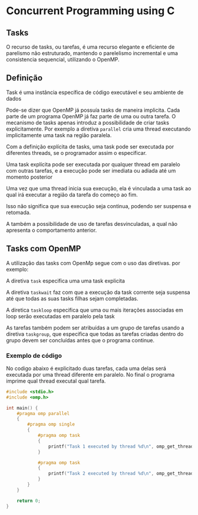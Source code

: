 # Concurrent Programming using C

## Tasks

O recurso de tasks, ou tarefas, é uma recurso elegante e eficiente de parelismo não estruturado, mantendo o parelelismo incremental e uma consistencia sequencial, utilizando o OpenMP.

## Definição

Task é uma instância específica de código executável e seu ambiente de dados

Pode-se dizer que OpenMP já possuía tasks de maneira implicita. Cada parte de um programa OpenMP já faz parte de uma ou outra tarefa. O mecanismo de tasks apenas introduz a possibilidade de criar tasks explicitamente. Por exemplo a diretiva `parallel` cria uma thread executando implicitamente uma task na região paralela.

Com a definição explícita de tasks, uma task pode ser executada por diferentes threads, se o programador assim o especificar.

Uma task explícita pode ser executada por qualquer thread em paralelo com outras tarefas, e a execução pode ser imediata ou adiada até um momento posterior

Uma vez que uma thread inicia sua execução, ela é vinculada a uma task ao qual irá executar a região da tarefa do começo ao fim.

Isso não significa que sua execução seja continua, podendo ser suspensa e retomada.

A também a possibilidade de uso de tarefas desvinculadas, a qual não apresenta o comportamento anterior.

## Tasks com OpenMP

A utilização das tasks com OpenMp segue com o uso das diretivas. por exemplo:

A diretiva `task` especifica uma uma task explicita

A diretiva `taskwait` faz com que a execução da task corrente seja suspensa até que todas as suas tasks filhas sejam completadas.

A diretica `taskloop` especifica que uma ou mais iterações associadas em loop serão executadas em paralelo pela task

As tarefas também podem ser atribuídas a um grupo de tarefas usando a diretiva `taskgroup`, que especifica que todas as tarefas criadas dentro do grupo devem ser concluídas antes que o programa continue.

### Exemplo de código

No codigo abaixo é explicitado duas tarefas, cada uma delas será executada por uma thread diferente em paralelo. No final o programa imprime qual thread executal qual tarefa.

```C
#include <stdio.h>
#include <omp.h>

int main() {
    #pragma omp parallel
    {
        #pragma omp single
        {
            #pragma omp task
            {
                printf("Task 1 executed by thread %d\n", omp_get_thread_num());
            }

            #pragma omp task
            {
                printf("Task 2 executed by thread %d\n", omp_get_thread_num());
            }
        }
    }

    return 0;
}

```
